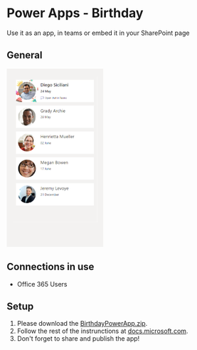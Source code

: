 # Power Apps - Birthday
Use it as an app, in teams or embed it in your SharePoint page

## General

<img src="/AppPreview1.png?raw=true" height="400">
  
## Connections in use
* Office 365 Users

## Setup
1. Please download the [BirthdayPowerApp.zip](/../../raw/main/BirthdayPowerApp.zip).
2. Follow the rest of the instrunctions at [docs.microsoft.com](https://docs.microsoft.com/power-apps/maker/canvas-apps/export-import-app#importing-a-canvas-app-package).
4. Don't forget to share and publish the app!
